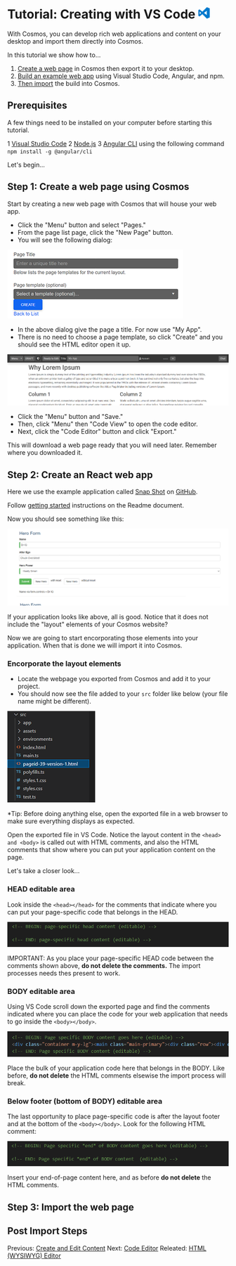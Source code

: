 # Tutorial: Creating with VS Code ![VS Code Icon](https://github.com/CosmosSoftware/Cosmos.Cms/blob/main/Documentation/Content/Editors/vs-code-icon.png)

With Cosmos, you can develop rich web applications and content on your desktop and import them directly into Cosmos.

In this tutorial we show how to...

1. [Create a web page](#step-1-create-a-web-page-using-cosmos) in Cosmos then export it to your desktop.
2. [Build an example web app](#step-2-create-an-angular-web-app-and-build-it) using Visual Studio Code, Angular, and npm.
3. [Then import](#step-3-import-the-web-page) the build into Cosmos.

## Prerequisites

A few things need to be installed on your computer before starting this tutorial.

1 [Visual Studio Code](https://code.visualstudio.com)
2 [Node.js](https://nodejs.org)
3 [Angular CLI](https://angular.io/cli) using the following command `npm install -g @angular/cli`

Let's begin...
 
## Step 1: Create a web page using Cosmos
 
Start by creating a new web page with Cosmos that will house your web app.
 
 * Click the "Menu" button and select "Pages."
 * From the page list page, click the "New Page" button.
 * You will see the following dialog:

![Create page dialog](https://github.com/CosmosSoftware/Cosmos.Cms/blob/main/Documentation/Content/Editors/create-page-dialog.png)

 * In the above dialog give the page a title. For now use "My App".
 * There is no need to choose a page template, so click "Create" and you should see the HTML editor open it up.

![New Lorem Ipsum Page](https://github.com/CosmosSoftware/Cosmos.Cms/blob/main/Documentation/Content/Editors/new-lorem-ipsom-page.png)

 * Click the "Menu" button and "Save."
 * Then, click "Menu" then "Code View" to open the code editor.
 * Next, click the "Code Editor" button and click "Export."

This will download a web page ready that you will need later. Remember where you downloaded it.

## Step 2: Create an React web app

Here we use the example application called [Snap Shot](https://github.com/Yog9/SnapShot) on [GitHub](https://github.com/Yog9/SnapShot).

Follow [getting started](https://github.com/Yog9/SnapShot#getting-started) instructions on the Readme document.

Now you should see something like this:

![Example Web App Running](https://github.com/CosmosSoftware/Cosmos.Cms/blob/main/Documentation/Content/Editors/tutorial1-run-example.png)

If your application looks like above, all is good.  Notice that it does not include the "layout" elements of your Cosmos website?

Now we are going to start encorporating those elements into your application. When that is done we will import it into Cosmos.

### Encorporate the layout elements

* Locate the webpage you exported from Cosmos and add it to your project.
* You should now see the file added to your `src` folder like below (your file name might be different).

![Exported file now in src folder](https://github.com/CosmosSoftware/Cosmos.Cms/blob/main/Documentation/Content/Editors/tutorial1-file-added.png)

*Tip: Before doing anything else, open the exported file in a web browser to make sure everything displays as expected.

Open the exported file in VS Code. Notice the layout content in the `<head> and <body>` is called out with HTML comments, and also the HTML comments that show where you can put your application content on the page.

Let's take a closer look...

### HEAD editable area
Look inside the `<head></head>` for the comments that indicate where you can put your page-specific code that belongs in the HEAD.

![<!--  BEGIN: Cosmos Layout HEAD content inject (not editable). --><!--  END: Cosmos HEAD inject (not editable). -->](https://github.com/CosmosSoftware/Cosmos.Cms/blob/main/Documentation/Content/Editors/tutorial1-export-head-editable.png)

IMPORTANT: As you place your page-specific HEAD code between the comments shown above, **do not delete the comments.** The import processes needs thes present to work.

### BODY editable area
Using VS Code scroll down the exported page and find the comments indicated where you can place the code for your web application that needs to go inside the `<body></body>`.

![<!-- BEGIN: Page specific BODY content goes here (editable) --><!-- END: Page specific BODY content (editable) -->](https://github.com/CosmosSoftware/Cosmos.Cms/blob/main/Documentation/Content/Editors/tutorial1-export-body-editable.png)

Place the bulk of your application code here that belongs in the BODY. Like before, **do not delete** the HTML comments elsewise the import process will break.

### Below footer (bottom of BODY) editable area
The last opportunity to place page-specific code is after the layout footer and at the bottom of the `<body></body>`. Look for the following HTML comment:

![<!-- BEGIN: Page specific *end* of BODY content goes here (editable) --><!-- END: Page specific *end* of BODY content  (editable) -->](https://github.com/CosmosSoftware/Cosmos.Cms/blob/main/Documentation/Content/Editors/tutorial1-export-footer-editable.png)

Insert your end-of-page content here, and as before **do not delete** the HTML comments.

## Step 3: Import the web page

## Post Import Steps





Previous: [Create and Edit Content](https://github.com/CosmosSoftware/Cosmos.Cms/tree/main/Documentation/Content) Next: [Code Editor](https://github.com/CosmosSoftware/Cosmos.Cms/blob/main/Documentation/Content/Editors/CodeEditor.md) Releated: [HTML (WYSIWYG) Editor](https://github.com/CosmosSoftware/Cosmos.Cms/edit/main/Documentation/Content/Editors/WYSIWYG(HTMLEditor).md)
